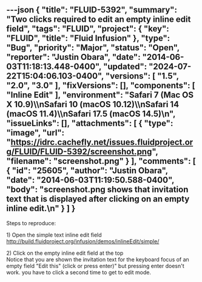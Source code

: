 ---json
{
  "title": "FLUID-5392",
  "summary": "Two clicks required to edit an empty inline edit field",
  "tags": "FLUID",
  "project": {
    "key": "FLUID",
    "title": "Fluid Infusion"
  },
  "type": "Bug",
  "priority": "Major",
  "status": "Open",
  "reporter": "Justin Obara",
  "date": "2014-06-03T11:18:13.448-0400",
  "updated": "2024-07-22T15:04:06.103-0400",
  "versions": [
    "1.5",
    "2.0",
    "3.0"
  ],
  "fixVersions": [],
  "components": [
    "Inline Edit"
  ],
  "environment": "Safari 7 (Mac OS X 10.9)\\\nSafari 10 (macOS 10.12)\\\nSafari 14 (macOS 11.4)\\\nSafari 17.5 (macOS 14.5)\n",
  "issueLinks": [],
  "attachments": [
    {
      "type": "image",
      "url": "https://idrc.cachefly.net/issues.fluidproject.org/FLUID/FLUID-5392/screenshot.png",
      "filename": "screenshot.png"
    }
  ],
  "comments": [
    {
      "id": "25605",
      "author": "Justin Obara",
      "date": "2014-06-03T11:19:50.588-0400",
      "body": "screenshot.png shows that invitation text that is displayed after clicking on an empty inline edit.\n"
    }
  ]
}
---
Steps to reproduce:

1\) Open the simple text inline edit field\
<http://build.fluidproject.org/infusion/demos/inlineEdit/simple/>

2\) Click on the empty inline edit field at the top\
Notice that you are shown the invitation text for the keyboard focus of an empty field "Edit this" (click or press enter)" but pressing enter doesn't work. you have to click a second time to get to edit mode.

        